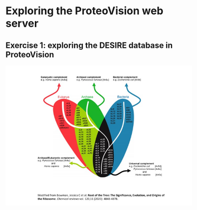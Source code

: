 # Exploring the ProteoVision web server

## Exercise 1: exploring the DESIRE database in ProteoVision


![Protein complement](https://github.com/Claualvarez/ProteoVision_examples/blob/main/figures/Diapositiva1.jpg)
